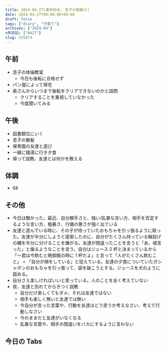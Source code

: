 ```yaml
---
title: 2024-04-27[連休前半, 息子の粗暴さ]
date: 2024-04-27T00:00:00+09:00
draft: false
tags: ["diary", "子育て"]
archives: ["2024-04"]
n年日記: ["0427"]
slug: 535874
---
```


## 午前

- 息子の体操教室
  - 今日も後転に合格せず
- パン屋によって帰宅
- 奥さんからいつまで後転をクリアできないのかと詰問
  - クリアすることを重視していなかった
  - 今度聞いてみる

## 午後

- 図書館位にいく
- 息子の散髪
- 保育園の友達と遊び
- 一緒に銭湯に行き夕食
- 帰って説教、友達とは何かを教える

## 体調

- 68

## その他

- 今日は酷かった。最近、自分勝手さと、強い/乱暴な言い方、相手を否定するような言い方、粗暴さ、行儀の悪さが強く出ている
- 友達と遊んでいる時に、その子が持っていたおもちゃを引っ張るように取った。友達が半分にしようと提案したのに、自分がたくさん持っている輪投げの縄を半分に分けることを嫌がる。友達が間違ったことを言うと「あ、嘘言った」と煽るようなことを言う。自分はジュース 2 杯と決まっているから「〜君は今飲むと晩御飯の時に 1 杯だよ」と言って「人がたくさん飲むこと」 = 「自分が損をしている」と捉えている。友達の夕食についていたガシャポンのおもちゃを引っ張って、袋を破こうとする。ジュースを犬のように舐める。
- 自分さえ楽しければいいと思っている。人のことを全く考えていない
- 夜、友達と別れてからきつく説教
  - 自分だけ楽しくてもダメ、それは友達ではない
  - 相手も楽しく無いと友達では無い
  - 今自分が言った言葉や、行動を友達はどう思うか考えなさい、考えて行動しなさい
  - 今のままだと友達がいなくなる
  - 乱暴な言葉や、相手の間違いをバカにするように言わない

## 今日の Tabs
